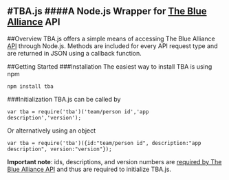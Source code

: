 #TBA.js
####A Node.js Wrapper for [The Blue Alliance](http://www.thebluealliance.com/) API
---
##Overview
TBA.js offers a simple means of accessing The Blue Alliance [API](http://www.thebluealliance.com/apidocs) through Node.js. Methods are included for every API request type and are returned in JSON using a callback function.

##Getting Started
###Installation
The easiest way to install TBA is using npm

`npm install tba`

###Initialization
TBA.js can be called by

`var tba = require('tba')('team/person id','app description','version');`

Or alternatively using an object

`var tba = require('tba')({id:"team/person id", description:"app description", version:"version"});`

**Important note**: ids, descriptions, and version numbers are [required by The Blue Alliance API](http://www.thebluealliance.com/apidocs#overview) and thus are required to initialize TBA.js.
